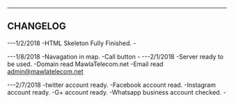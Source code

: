 -----------
CHANGELOG
-----------

---1/2/2018
	-HTML Skeleton Fully Finished.
	-
	
---1/8/2018
	-Navagation in map.
	-Call button
	-
---2/1/2018
	-Server ready to be used.
	-Domain read MawlaTelecom.net
	-Email read admin@mawlatelecom.net
	
---2/7/2018
	-twitter account ready.
	-Facebook account read.
	-Instagram account ready.
	-G+ account ready.
	-Whatsapp business account checked.
	-
